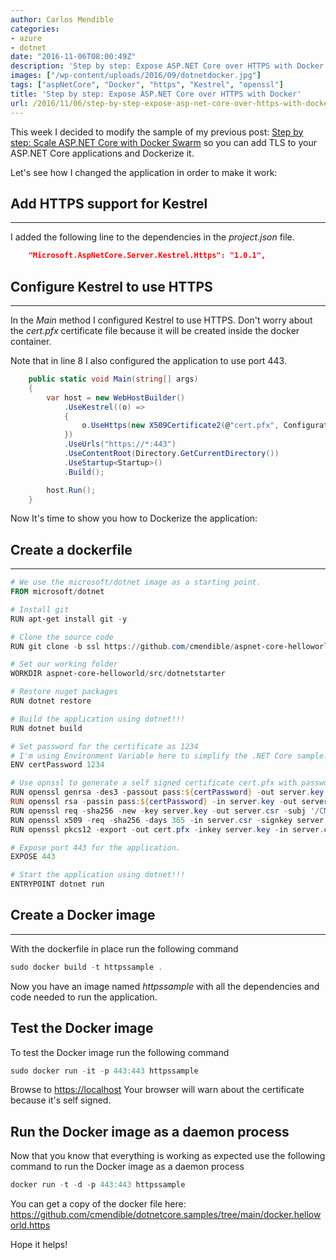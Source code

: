 ```yaml
---
author: Carlos Mendible
categories:
- azure
- dotnet
date: "2016-11-06T08:00:49Z"
description: 'Step by step: Expose ASP.NET Core over HTTPS with Docker'
images: ["/wp-content/uploads/2016/09/dotnetdocker.jpg"]
tags: ["aspNetCore", "Docker", "https", "Kestrel", "openssl"]
title: 'Step by step: Expose ASP.NET Core over HTTPS with Docker'
url: /2016/11/06/step-by-step-expose-asp-net-core-over-https-with-docker/
---
```

This week I decided to modify the sample of my previous post: <a href="https://carlos.mendible.com/2016/10/30/step-by-step-scale-asp-net-core-with-docker-swarm/" target="_blank">Step by step: Scale ASP.NET Core with Docker Swarm</a> so you can add TLS to your ASP.NET Core applications and Dockerize it.

Let's see how I changed the application in order to make it work:

## Add HTTPS support for Kestrel
---
I added the following line to the dependencies in the <em>project.json</em> file.
    
``` json 
    "Microsoft.AspNetCore.Server.Kestrel.Https": "1.0.1",
```

## Configure Kestrel to use HTTPS
---
In the <em>Main</em> method I configured Kestrel to use HTTPS. Don't worry about the <em>cert.pfx</em> certificate file because it will be created inside the docker container.
    
Note that in line 8 I also configured the application to use port 443.
    
``` csharp 
    public static void Main(string[] args)
    {
        var host = new WebHostBuilder()
            .UseKestrel((o) => 
            {
                o.UseHttps(new X509Certificate2(@"cert.pfx", Configuration["certPassword"]));
            })
            .UseUrls("https://*:443")
            .UseContentRoot(Directory.GetCurrentDirectory())
            .UseStartup<Startup>()
            .Build();

        host.Run();
    }
```

Now It's time to show you how to Dockerize the application:

## Create a dockerfile
---
  

``` powershell 
# We use the microsoft/dotnet image as a starting point.
FROM microsoft/dotnet 

# Install git
RUN apt-get install git -y

# Clone the source code
RUN git clone -b ssl https://github.com/cmendible/aspnet-core-helloworld.git

# Set our working folder
WORKDIR aspnet-core-helloworld/src/dotnetstarter

# Restore nuget packages
RUN dotnet restore

# Build the application using dotnet!!!
RUN dotnet build

# Set password for the certificate as 1234
# I'm using Environment Variable here to simplify the .NET Core sample.
ENV certPassword 1234

# Use opnssl to generate a self signed certificate cert.pfx with password $env:certPassword
RUN openssl genrsa -des3 -passout pass:${certPassword} -out server.key 2048
RUN openssl rsa -passin pass:${certPassword} -in server.key -out server.key
RUN openssl req -sha256 -new -key server.key -out server.csr -subj '/CN=localhost'
RUN openssl x509 -req -sha256 -days 365 -in server.csr -signkey server.key -out server.crt
RUN openssl pkcs12 -export -out cert.pfx -inkey server.key -in server.crt -certfile server.crt -passout pass:${certPassword}

# Expose port 443 for the application.
EXPOSE 443

# Start the application using dotnet!!!
ENTRYPOINT dotnet run
```

## Create a Docker image
---
With the dockerfile in place run the following command 
    
``` powershell
sudo docker build -t httpssample .
```

Now you have an image named <em>httpssample</em> with all the dependencies and code needed to run the application.
            
## Test the Docker image
To test the Docker image run the following command 
          
``` powershell
sudo docker run -it -p 443:443 httpssample 
```

Browse to <a href="https://localhost" target="_blank">https://localhost</a> Your browser will warn about the certificate because it's self signed.
            
## Run the Docker image as a daemon process

Now that you know that everything is working as expected use the following command to run the Docker image as a daemon process 
                
``` powershell
docker run -t -d -p 443:443 httpssample 
```
            
You can get a copy of the docker file here: <a href="https://github.com/cmendible/dotnetcore.samples/tree/main/docker.helloworld.https">https://github.com/cmendible/dotnetcore.samples/tree/main/docker.helloworld.https</a>
     
        
Hope it helps!